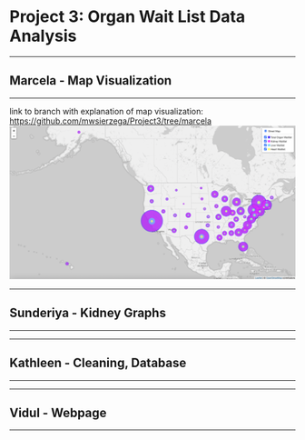 # Project 3: Organ Wait List Data Analysis
---
## Marcela - Map Visualization
---
link to branch with explanation of map visualization:
https://github.com/mwsierzega/Project3/tree/marcela
![Image Link](https://github.com/mwsierzega/Project3/blob/marcela/2_Images/map-final-full-view.png)

---
## Sunderiya - Kidney Graphs
---
---
## Kathleen - Cleaning, Database
---
---
## Vidul - Webpage
---
